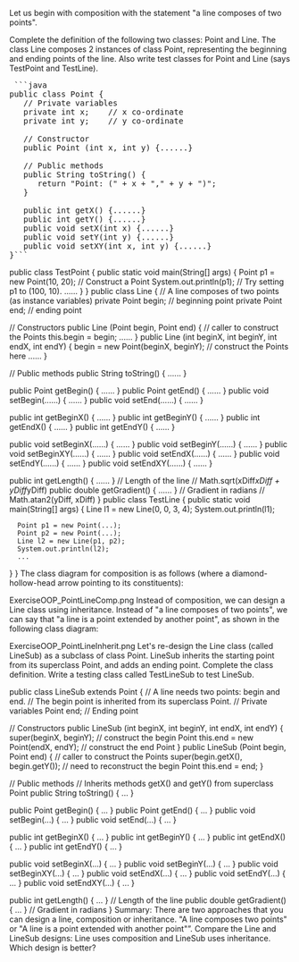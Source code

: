 Let us begin with composition with the statement "a line composes of two points".

Complete the definition of the following two classes: Point and Line. The class Line composes 2 instances of class Point, representing the beginning and ending points of the line. Also write test classes for Point and Line (says TestPoint and TestLine).
<pre> ```java
public class Point {
   // Private variables
   private int x;    // x co-ordinate
   private int y;    // y co-ordinate
   
   // Constructor
   public Point (int x, int y) {......}
   
   // Public methods
   public String toString() {
      return "Point: (" + x + "," + y + ")";
   }
   
   public int getX() {......}
   public int getY() {......}
   public void setX(int x) {......}
   public void setY(int y) {......}
   public void setXY(int x, int y) {......}
}``` </pre>

public class TestPoint {
   public static void main(String[] args) {
      Point p1 = new Point(10, 20);   // Construct a Point
      System.out.println(p1);
      // Try setting p1 to (100, 10).
      ......
   }
}
public class Line {
   // A line composes of two points (as instance variables)
   private Point begin;    // beginning point
   private Point end;      // ending point
   
   // Constructors
   public Line (Point begin, Point end) {  // caller to construct the Points
      this.begin = begin;
      ......
   }
   public Line (int beginX, int beginY, int endX, int endY) {
      begin = new Point(beginX, beginY);   // construct the Points here
      ......
   }
   
   // Public methods
   public String toString() { ...... }
   
   public Point getBegin() { ...... }
   public Point getEnd() { ...... }
   public void setBegin(......) { ...... }
   public void setEnd(......) { ...... }
   
   public int getBeginX() { ...... }
   public int getBeginY() { ...... }
   public int getEndX() { ...... }
   public int getEndY() { ...... }
   
   public void setBeginX(......) { ...... }
   public void setBeginY(......) { ...... }
   public void setBeginXY(......) { ...... }
   public void setEndX(......) { ...... }
   public void setEndY(......) { ...... }
   public void setEndXY(......) { ...... }
   
   public int getLength() { ...... } // Length of the line
                                     // Math.sqrt(xDiff*xDiff + yDiff*yDiff)
   public double getGradient() { ...... } // Gradient in radians
                                          // Math.atan2(yDiff, xDiff)
}
public class TestLine {
   public static void main(String[] args) {
      Line l1 = new Line(0, 0, 3, 4);
      System.out.println(l1);
   
      Point p1 = new Point(...);
      Point p2 = new Point(...);
      Line l2 = new Line(p1, p2);
      System.out.println(l2);
      ...
   }
}
The class diagram for composition is as follows (where a diamond-hollow-head arrow pointing to its constituents):

ExerciseOOP_PointLineComp.png
Instead of composition, we can design a Line class using inheritance. Instead of "a line composes of two points", we can say that "a line is a point extended by another point", as shown in the following class diagram:

ExerciseOOP_PointLineInherit.png
Let's re-design the Line class (called LineSub) as a subclass of class Point. LineSub inherits the starting point from its superclass Point, and adds an ending point. Complete the class definition. Write a testing class called TestLineSub to test LineSub.

public class LineSub extends Point {
   // A line needs two points: begin and end.
   // The begin point is inherited from its superclass Point.
   // Private variables
   Point end;               // Ending point
   
   // Constructors
   public LineSub (int beginX, int beginY, int endX, int endY) {
      super(beginX, beginY);             // construct the begin Point
      this.end = new Point(endX, endY);  // construct the end Point
   }
   public LineSub (Point begin, Point end) {  // caller to construct the Points
      super(begin.getX(), begin.getY());      // need to reconstruct the begin Point
      this.end = end;
   }
   
   // Public methods
   // Inherits methods getX() and getY() from superclass Point
   public String toString() { ... }
   
   public Point getBegin() { ... }
   public Point getEnd() { ... }
   public void setBegin(...) { ... }
   public void setEnd(...) { ... }
   
   public int getBeginX() { ... }
   public int getBeginY() { ... }
   public int getEndX() { ... }
   public int getEndY() { ... }
   
   public void setBeginX(...) { ... }
   public void setBeginY(...) { ... }
   public void setBeginXY(...) { ... }
   public void setEndX(...) { ... }
   public void setEndY(...) { ... }
   public void setEndXY(...) { ... }
   
   public int getLength() { ... }       // Length of the line
   public double getGradient() { ... }  // Gradient in radians
}
Summary: There are two approaches that you can design a line, composition or inheritance. "A line composes two points" or "A line is a point extended with another point"”. Compare the Line and LineSub designs: Line uses composition and LineSub uses inheritance. Which design is better?
